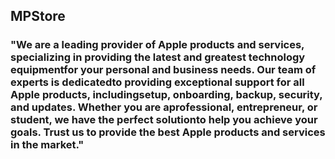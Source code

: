 ## MPStore  
### "We are a leading provider of Apple products and services, specializing in providing the latest and greatest technology equipmentfor your personal and business needs. Our team of experts is dedicatedto providing exceptional support for all Apple products, includingsetup, onboarding, backup, security, and updates. Whether you are aprofessional, entrepreneur, or student, we have the perfect solutionto help you achieve your goals. Trust us to provide the best Apple products and services in the market."